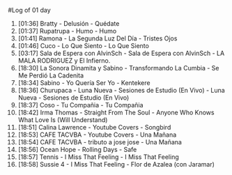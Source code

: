 #Log of 01 day

1. [01:36] Bratty - Delusión - Quédate
1. [01:37] Rupatrupa - Humo - Humo
1. [01:41] Ramona - La Segunda Luz Del Día - Tristes Ojos
1. [01:46] Cuco - Lo Que Siento - Lo Que Siento
1. [03:17] Sala de Espera con AlvinSch - Sala de Espera con AlvinSch - LA MALA RODRIGUEZ y El Infierno.
1. [18:30] La Sonora Dinamita y Sabino - Transformando La Cumbia - Se Me Perdió La Cadenita
1. [18:34] Sabino - Yo Quería Ser Yo - Kentekere
1. [18:36] Churupaca - Luna Nueva - Sesiones de Estudio (En Vivo) - Luna Nueva - Sesiones de Estudio (En Vivo)
1. [18:37] Coso - Tu Compañia - Tu Compañia
1. [18:42] Irma Thomas - Straight From The Soul - Anyone Who Knows What Love Is (Will Understand)
1. [18:51] Calina Lawrence - Youtube Covers - Songbird
1. [18:53] CAFE TACVBA - Youtube Covers - Una Mañana
1. [18:54] CAFE TACVBA - tributo a jose jose - Una Mañana
1. [18:56] Ocean Hope - Rolling Days - Safe
1. [18:57] Tennis - I Miss That Feeling - I Miss That Feeling
1. [18:58] Sussie 4 - I Miss That Feeling - Flor de Azalea (con Jaramar)
